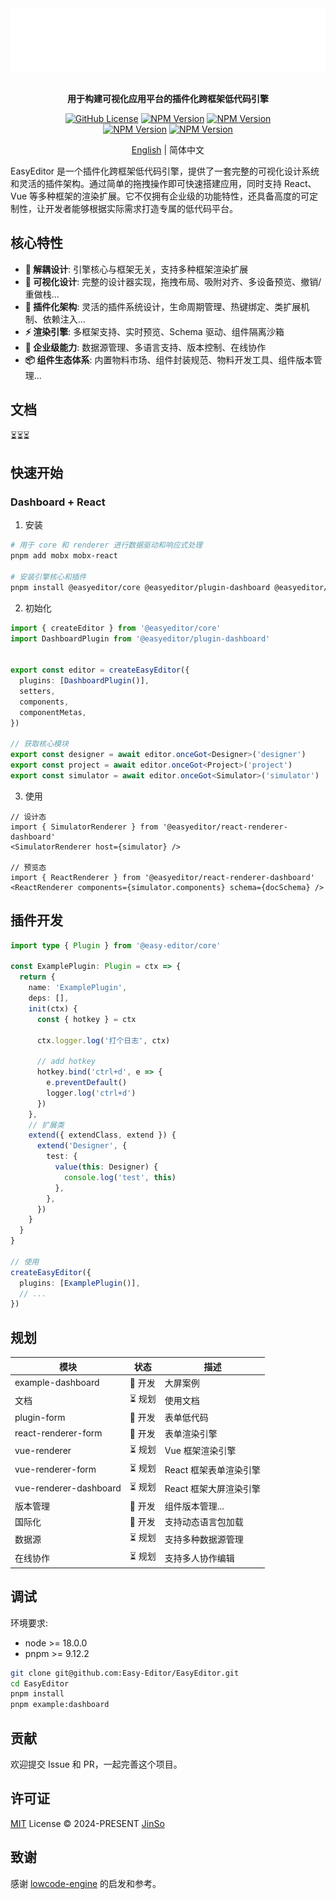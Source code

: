 <div align="center">

<img src=".github/assets/banner-dark.svg" height="100" alt="logo" />

<br />
<br />

<b>用于构建可视化应用平台的插件化跨框架低代码引擎</b>

[![GitHub License](https://img.shields.io/github/license/Easy-Editor/EasyEditor)](./LICENSE)
[![NPM Version](https://img.shields.io/npm/v/%40easy-editor%2Fcore?label=%40easy-editor%2Fcore&color=%230a7cbd)](https://www.npmjs.com/package/@easy-editor/core)
[![NPM Version](https://img.shields.io/npm/v/%40easy-editor%2Freact-renderer?label=%40easy-editor%2Freact-renderer&color=%230a7cbd)](https://www.npmjs.com/package/@easy-editor/react-renderer)
<br/>
[![NPM Version](https://img.shields.io/npm/v/%40easy-editor%2Fplugin-dashboard?label=%40easy-editor%2Fplugin-dashboard&color=%230a7cbd)](https://www.npmjs.com/package/@easy-editor/plugin-dashboard)
[![NPM Version](https://img.shields.io/npm/v/%40easy-editor%2Freact-renderer-dashboard?label=%40easy-editor%2Freact-renderer-dashboard&color=%230a7cbd)](https://www.npmjs.com/package/@easy-editor/react-renderer-dashboard)

[English](./README.md) | 简体中文

</div>

EasyEditor 是一个插件化跨框架低代码引擎，提供了一套完整的可视化设计系统和灵活的插件架构。通过简单的拖拽操作即可快速搭建应用，同时支持 React、Vue 等多种框架的渲染扩展。它不仅拥有企业级的功能特性，还具备高度的可定制性，让开发者能够根据实际需求打造专属的低代码平台。

## 核心特性

- **🔌 解耦设计**: 引擎核心与框架无关，支持多种框架渲染扩展
- **🎨 可视化设计**: 完整的设计器实现，拖拽布局、吸附对齐、多设备预览、撤销/重做栈...
- **🧩 插件化架构**: 灵活的插件系统设计，生命周期管理、热键绑定、类扩展机制、依赖注入...
- **⚡ 渲染引擎**: 多框架支持、实时预览、Schema 驱动、组件隔离沙箱
- **🏢 企业级能力**: 数据源管理、多语言支持、版本控制、在线协作
- **📦 组件生态体系**: 内置物料市场、组件封装规范、物料开发工具、组件版本管理...

## 文档

⏳⏳⏳

## 快速开始

### Dashboard + React

1. 安装

```bash
# 用于 core 和 renderer 进行数据驱动和响应式处理
pnpm add mobx mobx-react

# 安装引擎核心和插件
pnpm install @easyeditor/core @easyeditor/plugin-dashboard @easyeditor/react-renderer-dashboard
```

2. 初始化

```ts
import { createEditor } from '@easyeditor/core'
import DashboardPlugin from '@easyeditor/plugin-dashboard'


export const editor = createEasyEditor({
  plugins: [DashboardPlugin()],
  setters,
  components,
  componentMetas,
})

// 获取核心模块
export const designer = await editor.onceGot<Designer>('designer')
export const project = await editor.onceGot<Project>('project')
export const simulator = await editor.onceGot<Simulator>('simulator')
```

3. 使用

```tsx
// 设计态
import { SimulatorRenderer } from '@easyeditor/react-renderer-dashboard'
<SimulatorRenderer host={simulator} />

// 预览态
import { ReactRenderer } from '@easyeditor/react-renderer-dashboard'
<ReactRenderer components={simulator.components} schema={docSchema} />
```

## 插件开发

```ts
import type { Plugin } from '@easy-editor/core'

const ExamplePlugin: Plugin = ctx => {
  return {
    name: 'ExamplePlugin',
    deps: [],
    init(ctx) {
      const { hotkey } = ctx

      ctx.logger.log('打个日志', ctx)

      // add hotkey
      hotkey.bind('ctrl+d', e => {
        e.preventDefault()
        logger.log('ctrl+d')
      })
    },
    // 扩展类
    extend({ extendClass, extend }) {
      extend('Designer', {
        test: {
          value(this: Designer) {
            console.log('test', this)
          },
        },
      })
    }
  }
}

// 使用
createEasyEditor({
  plugins: [ExamplePlugin()],
  // ...
})
```

## 规划

| 模块 | 状态 | 描述 |
| --- | --- | --- |
| example-dashboard | 🚧 开发 | 大屏案例 |
| 文档 | ⏳ 规划 | 使用文档 |
| plugin-form | 🚧 开发 | 表单低代码 |
| react-renderer-form | 🚧 开发 | 表单渲染引擎 |
| vue-renderer | ⏳ 规划 | Vue 框架渲染引擎 |
| vue-renderer-form | ⏳ 规划 | React 框架表单渲染引擎 |
| vue-renderer-dashboard | ⏳ 规划 | React 框架大屏渲染引擎 |
| 版本管理 | 🚧 开发 | 组件版本管理... |
| 国际化 | 🚧 开发 | 支持动态语言包加载 |
| 数据源 | ⏳ 规划 | 支持多种数据源管理 |
| 在线协作 | ⏳ 规划 | 支持多人协作编辑 |

## 调试

环境要求:
- node >= 18.0.0
- pnpm >= 9.12.2

```bash
git clone git@github.com:Easy-Editor/EasyEditor.git
cd EasyEditor
pnpm install
pnpm example:dashboard
```

## 贡献

欢迎提交 Issue 和 PR，一起完善这个项目。

## 许可证

[MIT](./LICENSE) License &copy; 2024-PRESENT [JinSo](https://github.com/JinSooo)

## 致谢

感谢 [lowcode-engine](https://github.com/alibaba/lowcode-engine) 的启发和参考。

